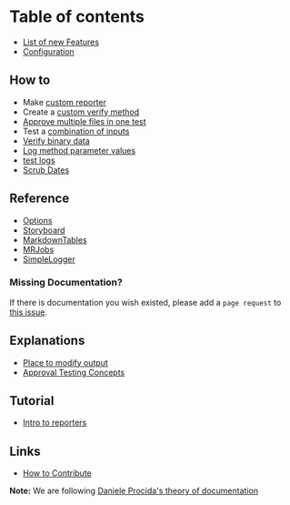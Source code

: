 # Table of contents

* [List of new Features](features.md)
* [Configuration](configuration.md)

## How to
* Make [custom reporter](how_to/create_a_custom_reporter.md)
* Create a [custom verify method](how_to/create_custom_verify_methods.md)
* [Approve multiple files in one test](how_to/multiple_approvals_per_test.md)
* Test a [combination of inputs](how_to/test_combinations_of_inputs.md)
* [Verify binary data](how_to/verify-binary.md)
* [Log method parameter values](how_to/log_method_parameter_values.md)
* [test logs](how_to/test_logs.md)
* [Scrub Dates](how_to/scrub_dates.md)
## Reference
* [Options](reference/options.md)
* [Storyboard](reference/storyboard.md)
* [MarkdownTables](reference/markdown_table.md)
* [MRJobs](reference/mr_job.md)
* [SimpleLogger](reference/simple_logger.md)

### Missing Documentation?
If there is documentation you wish existed, please add a `page request` to [this issue](https://github.com/approvals/ApprovalTests.Python/issues/135).

## Explanations 
* [Place to modify output](explanation/creating_output.md)
* [Approval Testing Concepts](explanation/approval_testing.md)

## Tutorial
* [Intro to reporters](tutorial/intro-to-reporters.md)

## Links
 * [How to Contribute](Contribute.md)



**Note:** We are following [Daniele Procida's theory of documentation](https://documentation.divio.com)
